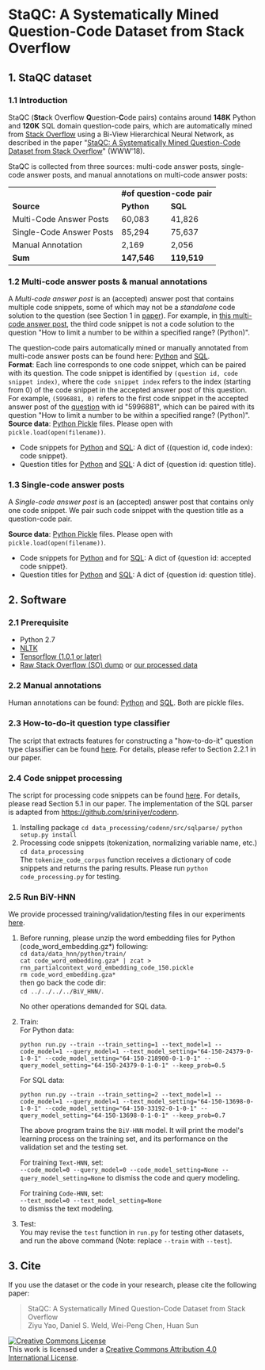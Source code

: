 # StaQC: A Systematically Mined Question-Code Dataset from Stack Overflow

## 1. StaQC dataset

### 1.1 Introduction
StaQC (**Sta**ck Overflow **Q**uestion-**C**ode pairs) contains around **148K** Python and **120K** SQL domain question-code pairs, which are automatically mined from [Stack Overflow](https://stackoverflow.com/) using a Bi-View Hierarchical Neural Network, as described in the paper "[StaQC: A Systematically Mined Question-Code Dataset from Stack Overflow](http://web.cse.ohio-state.edu/~sun.397/Publications.htm)" (WWW'18).

StaQC is collected from three sources: multi-code answer posts, single-code answer posts, and manual annotations on multi-code answer posts:
<table>
  <tr>
    <td></td>
    <td colspan="2"><strong>#of question-code pair</strong></td>
  </tr>
  <tr>
    <td><strong>Source</strong></td>
    <td><strong>Python</strong></td>
    <td><strong>SQL</strong></td>
  </tr>
  <tr>
    <td>Multi-Code Answer Posts</td>
    <td>60,083</td>
    <td>41,826</td>
  </tr>
  <tr>
    <td>Single-Code Answer Posts</td>
    <td>85,294</td>
    <td>75,637</td>
  </tr>
  <tr>
    <td>Manual Annotation</td>
    <td>2,169</td>
    <td>2,056</td>
  </tr>
  <tr>
    <td><strong>Sum</strong></td>
    <td><strong>147,546</strong></td>
    <td><strong>119,519</strong></td>
  </tr>
</table>

### 1.2 Multi-code answer posts & manual annotations
A *Multi-code answer post* is an (accepted) answer post that contains multiple code snippets, some of which may not be a *standalone* code solution to the question (see Section 1 in [paper](http://web.cse.ohio-state.edu/~sun.397/Publications.htm)). For example, in [this multi-code answer post](https://stackoverflow.com/a/5996949), the third code snippet is not a code solution to the question "How to limit a number to be within a specified range? (Python)".

The question-code pairs automatically mined or manually annotated from multi-code answer posts can be found here: [Python](final_collection/python_multi_code_iids.txt) and [SQL](final_collection/sql_multi_code_iids.txt). 
<br> **Format**: Each line corresponds to one code snippet, which can be paired with its question. The code snippet is identified by `(question id, code snippet index)`, where the `code snippet index` refers to the index (starting from 0) of the code snippet in the accepted answer post of this question. For example, `(5996881, 0)` refers to the first code snippet in the accepted answer post of the [question](https://stackoverflow.com/a/5996949) with id "5996881", which can be paired with its question "How to limit a number to be within a specified range? (Python)".
<br> **Source data**: [Python Pickle](https://docs.python.org/2/library/pickle.html) files. Please open with `pickle.load(open(filename))`.
- Code snippets for [Python](annotation_tool/data/code_solution_labeled_data/source/python_how_to_do_it_by_classifier_multiple_iid_to_code.pickle) and [SQL](annotation_tool/data/code_solution_labeled_data/source/sql_how_to_do_it_by_classifier_multiple_iid_to_code.pickle): A dict of {(question id, code index): code snippet}.
- Question titles for [Python](annotation_tool/data/code_solution_labeled_data/source/python_how_to_do_it_by_classifier_multiple_qid_to_title.pickle) and [SQL](annotation_tool/data/code_solution_labeled_data/source/sql_how_to_do_it_by_classifier_multiple_qid_to_title.pickle): A dict of {question id: question title}.

### 1.3 Single-code answer posts
A *Single-code answer post* is an (accepted) answer post that contains only one code snippet. We pair such code snippet with the question title as a question-code pair.

**Source data**: [Python Pickle](https://docs.python.org/2/library/pickle.html) files. Please open with `pickle.load(open(filename))`.
- Code snippets for [Python](annotation_tool/data/code_solution_labeled_data/source/python_how_to_do_it_qid_by_classifier_unlabeled_single_code_answer_qid_to_code.pickle) and for [SQL]((annotation_tool/data/code_solution_labeled_data/source/sql_how_to_do_it_qid_by_classifier_unlabeled_single_code_answer_qid_to_code.pickle)): A dict of {question id: accepted code snippet}.
- Question titles for [Python](annotation_tool/data/code_solution_labeled_data/source/python_how_to_do_it_qid_by_classifier_unlabeled_single_code_answer_qid_to_title.pickle) and [SQL](annotation_tool/data/code_solution_labeled_data/source/sql_how_to_do_it_qid_by_classifier_unlabeled_single_code_answer_qid_to_title.pickle): A dict of {question id: question title}.


## 2. Software

### 2.1 Prerequisite
- Python 2.7
- [NLTK](http://www.nltk.org/) 
- [Tensorflow (1.0.1 or later)](https://www.tensorflow.org/)
- [Raw Stack Overflow (SO) dump](https://archive.org/details/stackexchange) or [our processed data](data/data_hnn)

### 2.2 Manual annotations
Human annotations can be found: [Python](annotation_tool/crowd_sourcing/python_annotator/all_agreed_iid_to_label.pickle) and [SQL](annotation_tool/crowd_sourcing/sql_annotator/all_agreed_iid_to_label.pickle). Both are pickle files.

### 2.3 How-to-do-it question type classifier
The script that extracts features for constructing a "how-to-do-it" question type classifier can be found [here](data_processing/howto_features.py#L106). For details, please refer to Section 2.2.1 in our paper.

### 2.4 Code snippet processing
The script for processing code snippets can be found [here](data_processing/code_processing.py#L311). For details, please read Section 5.1 in our paper. The implementation of the SQL parser is adapted from https://github.com/sriniiyer/codenn.
1. Installing package
`cd data_processing/codenn/src/sqlparse/` `python setup.py install`<br>
2. Processing code snippets (tokenization, normalizing variable name, etc.)<br>
`cd data_processing`<br>
The `tokenize_code_corpus` function receives a dictionary of code snippets and returns the paring results. Please run `python code_processing.py` for testing.

### 2.5 Run BiV-HNN
We provide processed training/validation/testing files in our experiments [here](data/data_hnn/). 

1. Before running, please unzip the word embedding files for Python (code_word_embedding.gz*) following:<br>
`cd data/data_hnn/python/train/`<br>
`cat code_word_embedding.gza* | zcat > rnn_partialcontext_word_embedding_code_150.pickle`<br>
`rm code_word_embedding.gza*`<br>
then go back the code dir:<br>
`cd ../../../../BiV_HNN/`.

   No other operations demanded for SQL data.

2. Train:<br>
   For Python data:<br>
   ```
   python run.py --train --train_setting=1 --text_model=1 --code_model=1 --query_model=1 --text_model_setting="64-150-24379-0-1-0-1" --code_model_setting="64-150-218900-0-1-0-1" --query_model_setting="64-150-24379-0-1-0-1" --keep_prob=0.5
   ```
  
   For SQL data:<br>
   ```
   python run.py --train --train_setting=2 --text_model=1 --code_model=1 --query_model=1 --text_model_setting="64-150-13698-0-1-0-1" --code_model_setting="64-150-33192-0-1-0-1" --query_model_setting="64-150-13698-0-1-0-1" --keep_prob=0.7
   ```

   The above program trains the `BiV-HNN` model. It will print the model's learning process on the training set, and its performance on the validation set and the testing set. 

   For training `Text-HNN`, set:<br>
   `--code_model=0 --query_model=0 --code_model_setting=None --query_model_setting=None`
   to dismiss the code and query modeling.

   For training `Code-HNN`, set:<br>
   `--text_model=0 --text_model_setting=None`<br>
   to dismiss the text modeling.

3. Test:<br>
You may revise the `test` function in `run.py` for testing other datasets, and run the above command (Note: replace `--train` with `--test`). 

## 3. Cite
If you use the dataset or the code in your research, please cite the following paper:
> StaQC: A Systematically Mined Question-Code Dataset from Stack Overflow<br>
> Ziyu Yao, Daniel S. Weld, Wei-Peng Chen, Huan Sun

<a rel="license" href="http://creativecommons.org/licenses/by/4.0/"><img alt="Creative Commons License" style="border-width:0" src="https://i.creativecommons.org/l/by/4.0/88x31.png" /></a><br />This work is licensed under a <a rel="license" href="http://creativecommons.org/licenses/by/4.0/">Creative Commons Attribution 4.0 International License</a>.
